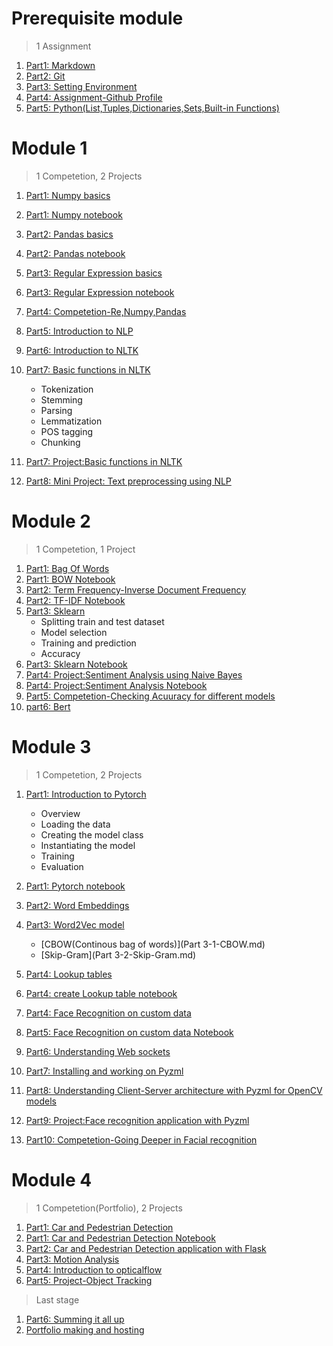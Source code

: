 # Prerequisite module

> 1 Assignment

1. [Part1: Markdown](Part1-markdown.md)
2. [Part2: Git](Part2-git.md)
3. [Part3: Setting Environment](Part3-env.md)
4. [Part4: Assignment-Github Profile](Part4-ass.md)
5. [Part5: Python(List,Tuples,Dictionaries,Sets,Built-in Functions)](Part5-python.md)

# Module 1

> 1 Competetion, 2 Projects 

1. [Part1: Numpy basics](Part1-numpy.md)
2. [Part1: Numpy notebook](Part1-numpy.ipynb)
3. [Part2: Pandas basics](Part2-pandas.md)
4. [Part2: Pandas notebook](Part2-pandas.ipynb)
5. [Part3: Regular Expression basics](Part3-Re.md)
4. [Part3: Regular Expression notebook](Part3-Re.ipynb)
6. [Part4: Competetion-Re,Numpy,Pandas](Part4-Competetion-re&Numpy&Pandas.md)
7. [Part5: Introduction to NLP](Part5-NLP.md)
8. [Part6: Introduction to NLTK](Part6-NLTK.md)
9. [Part7: Basic functions in NLTK](Part7-NLTK-basics.md)
   * Tokenization
   * Stemming
   * Parsing
   * Lemmatization
   * POS tagging
   * Chunking
  

10. [Part7: Project:Basic functions in NLTK](Part7-OpenCV-basics.ipynb)
11. [Part8: Mini Project: Text preprocessing using NLP](Part8-Text_pre.md)


# Module 2

> 1 Competetion, 1 Project 

1. [Part1: Bag Of Words](Part1-BOW.md)
2. [Part1: BOW Notebook](Part1-BOW.ipynb)
3. [Part2: Term Frequency-Inverse Document Frequency ](Part2-TF-IDF.md)
2. [Part2: TF-IDF Notebook](Part2-TF-IDF.ipynb)
3. [Part3: Sklearn](Part3-Sklearn.md)
   * Splitting train and test dataset
   * Model selection
   * Training and prediction
   * Accuracy
5. [Part3: Sklearn Notebook](Part3-Sklearn.ipynb)
6. [Part4: Project:Sentiment Analysis using Naive Bayes ](Part4-Sentiment.md)
7. [Part4: Project:Sentiment Analysis Notebook](Part4-Sentiment.ipynb)
8. [Part5: Competetion-Checking Acuuracy for different models](Part5-article.md)  
9. [part6: Bert](Part6-bert.md)  

# Module 3

> 1 Competetion, 2 Projects 
1. [Part1: Introduction to Pytorch](Part1-pytorch.md)
   * Overview
   * Loading the data
   * Creating the model class
   * Instantiating the model
   * Training 
   * Evaluation

2. [Part1: Pytorch notebook](Part1-pytorch.ipynb)
3. [Part2: Word Embeddings](Part2-Word_Embed.md)
4. [Part3: Word2Vec model](Part3-Word_2_Vec.md)
   * [CBOW(Continous bag of words)](Part 3-1-CBOW.md)
   * [Skip-Gram](Part 3-2-Skip-Gram.md)
4. [Part4: Lookup tables](Part3-lookup.md)
4. [Part4: create Lookup table notebook](Part3-lookup.ipynb)
5. [Part4: Face Recognition on custom data](Part5-face-recog.md)
6. [Part5: Face Recognition on custom data Notebook](Part5-face-recog.ipynb)
7. [Part6: Understanding Web sockets](Part6-websockets.md)
8. [Part7: Installing and working on Pyzml](Part7-pyzml.md)
9. [Part8: Understanding Client-Server architecture with Pyzml for OpenCV models](Part8-pyzml-ML.md)
10. [Part9: Project:Face recognition application with Pyzml](Part9-P6.md)
11. [Part10: Competetion-Going Deeper in Facial recognition](Part10-article.md)

# Module 4

> 1 Competetion(Portfolio), 2 Projects 

1. [Part1: Car and Pedestrian Detection](Part1-P7.md)
2. [Part1: Car and Pedestrian Detection Notebook](Part1-P7.ipynb)
3. [Part2: Car and Pedestrian Detection application with Flask](Part2-P7.md)
4. [Part3: Motion Analysis](Part3-motion.md)
5. [Part4: Introduction to opticalflow](Part4-opticalflow.md)
6. [Part5: Project-Object Tracking](Part1-P8.md)

>Last stage
1. [Part6: Summing it all up](Part6-final.md)
2. [Portfolio making and hosting](Part7-port.md)


